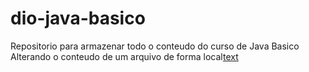# dio-java-basico
Repositorio para armazenar todo o conteudo do curso de Java Basico
Alterando o conteudo de um arquivo de forma local[text](..)